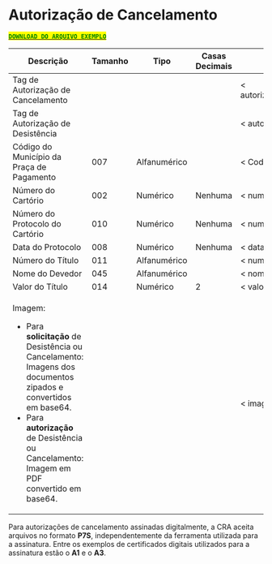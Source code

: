 # Autorização de Cancelamento

[<mark style="color:green;">**`DOWNLOAD DO ARQUIVO EXEMPLO`**</mark>](https://github.com/p21sistemas/manual-cra-21/blob/main/EXEMPLO_DP-CP-AC-AD_XML.zip?raw=true)

| **Descrição**                                                                                                                                                                                                                                                           | **Tamanho** | **Tipo**     | **Casas Decimais** | **Atributo**              |
| ----------------------------------------------------------------------------------------------------------------------------------------------------------------------------------------------------------------------------------------------------------------------- | ----------- | ------------ | ------------------ | ------------------------- |
| Tag de Autorização de Cancelamento                                                                                                                                                                                                                                      |             |              |                    | < autoriza\_cancelamento> |
| Tag de Autorização de Desistência                                                                                                                                                                                                                                       |             |              |                    | < autoriza\_desistencia>  |
| Código do Município da Praça de Pagamento                                                                                                                                                                                                                               | 007         | Alfanumérico |                    | < CodMun>                 |
| Número do Cartório                                                                                                                                                                                                                                                      | 002         | Numérico     | Nenhuma            | < numero\_cartorio>       |
| Número do Protocolo do Cartório                                                                                                                                                                                                                                         | 010         | Numérico     | Nenhuma            | < numero\_protocolo>      |
| Data do Protocolo                                                                                                                                                                                                                                                       | 008         | Numérico     | Nenhuma            | < data\_protocolo>        |
| Número do Título                                                                                                                                                                                                                                                        | 011         | Alfanumérico |                    | < numero\_titulo>         |
| Nome do Devedor                                                                                                                                                                                                                                                         | 045         | Alfanumérico |                    | < nome\_devedor>          |
| Valor do Título                                                                                                                                                                                                                                                         | 014         | Numérico     | 2                  | < valor\_titulo>          |
| <p>Imagem:</p><ul><li>Para <strong>solicitação</strong> de Desistência ou Cancelamento: Imagens dos documentos zipados e convertidos em base64.</li><li>Para <strong>autorização</strong> de Desistência ou Cancelamento: Imagem em PDF convertido em base64.</li></ul> |             |              |                    | < imagem>                 |

Para autorizações de cancelamento assinadas digitalmente, a CRA aceita arquivos no formato **P7S**, independentemente da ferramenta utilizada para a assinatura. Entre os exemplos de certificados digitais utilizados para a assinatura estão o **A1** e o **A3**.
